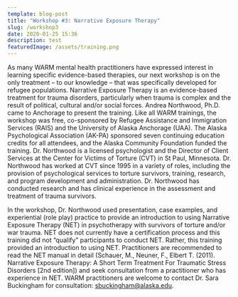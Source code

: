 ```yaml
---
template: blog-post
title: "Workshop #3: Narrative Exposure Therapy"
slug: /workshop3
date: 2020-01-25 15:36
description: test
featuredImage: /assets/training.png
---
```

As many WARM mental health practitioners have expressed interest in learning specific evidence-based therapies, our next workshop is on the only treatment – to our knowledge – that was specifically developed for refugee populations. Narrative Exposure Therapy is an evidence-based treatment for trauma disorders, particularly when trauma is complex and the result of political, cultural and/or social forces. Andrea Northwood, Ph.D. came to Anchorage to present the training. Like all WARM trainings, the workshop was free, co-sponsored by Refugee Assistance and Immigration Services (RAIS) and the University of Alaska Anchorage (UAA). The Alaska Psychological Association (AK-PA) sponsored seven continuing education credits for all attendees, and the Alaska Community Foundation funded the training. Dr. Northwood is a licensed psychologist and the Director of Client Services at the Center for Victims of Torture (CVT) in St Paul, Minnesota. Dr. Northwood has worked at CVT since 1995 in a variety of roles, including the provision of psychological services to torture survivors, training, research, and program development and administration. Dr. Northwood has conducted research and has clinical experience in the assessment and treatment of trauma survivors.

In the workshop, Dr. Northwood used presentation, case examples, and experiential (role play) practice to provide an introduction to using Narrative Exposure Therapy (NET) in psychotherapy with survivors of torture and/or war trauma. NET does not currently have a certification process and this training did not “qualify” participants to conduct NET. Rather, this training provided an introduction to using NET. Practitioners are recommended to read the NET manual in detail (Schauer, M., Neuner, F., Elbert T. (2011). Narrative Exposure Therapy: A Short Term Treatment For Traumatic Stress Disorders [2nd edition]) and seek consultation from a practitioner who has experience in NET. WARM practitioners are welcome to contact Dr. Sara Buckingham for consultation: sbuckingham@alaska.edu.